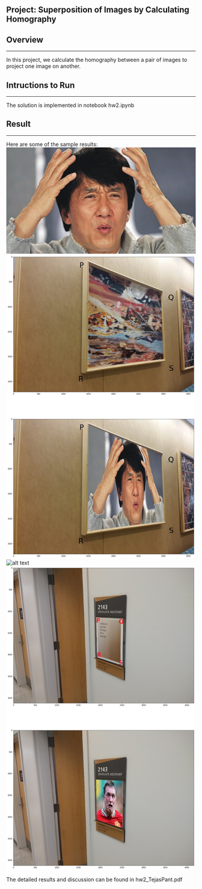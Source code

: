 ## Project: Superposition of Images by Calculating Homography

## Overview
---
In this project, we calculate the homography between a pair of images to project one image on another.

[//]: # (Image References)

[image1]: ./write_up_images/1a_1.jpg "Image 1"
[image2]: ./write_up_images/1c_3.jpg "Image 2"
[image3]: ./write_up_images/Jackie.jpg "Image 3"
[image4]: ./write_up_images/jones.png "Image 4"

## Intructions to Run
---
The solution is implemented in notebook hw2.ipynb

## Result
---
Here are some of the sample results:
![alt text][image3]
![alt text][image1]
![alt text][image4]
![alt text][image2]

The detailed results and discussion can be found in hw2_TejasPant.pdf 
